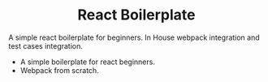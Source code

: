<div align="center">
  <h1>React Boilerplate</h1>
</div>
<p>A simple react boilerplate for beginners. In House webpack integration and test cases integration.</p>

- A simple boilerplate for react beginners. 
- Webpack from scratch.
